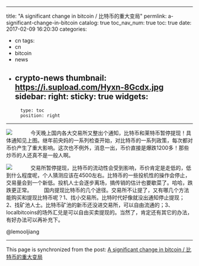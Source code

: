 
---
title: "A significant change in bitcoin / 比特币的重大变局"
permlink: a-significant-change-in-bitcoin
catalog: true
toc_nav_num: true
toc: true
date: 2017-02-09 16:20:30
categories:
- cn
tags:
- cn
- bitcoin
- news
- crypto-news
thumbnail: https://i.supload.com/Hyxn-8Gcdx.jpg
sidebar:
    right:
        sticky: true
widgets:
    -
        type: toc
        position: right
---


![](https://i.supload.com/Hyxn-8Gcdx.jpg)
　
　　今天晚上国内各大交易所又整出个通知，比特币和莱特币暂停提现！具体通知见上图。继年前央妈的一系列检查开始，对比特币的一系列政策，每次都对币价产生了重大影响。这次也不例外，消息一出，币价直接是爆跌1200多！那些炒币的人还真不是一般人啊。

![](https://i.supload.com/SkhbIz5ul.jpg)
　
　　交易所暂停提现，比特币的流动性会受到影响，币价肯定是走低的，低到什么程度呢，个人猜测应该在4500左右。比特币的一些投机性的操作会停止，交易量会到一个新低。投机人士会逐步离场，搞传销的估计也要歇菜了。哈哈，跌跌更正常。
　　国内提现比特币的几个途径。交易所不让提了，又有哪几个方法能购买和提现比特币呢？1、找小交易所。比特时代好像就没出通知停止提现；2、找矿池人士。比特币矿池的新币还没进交易所，可以自由流通的；3、localbitcoins的场外汇兑是可以自由买卖提现的。当然了，肯定还有其它的办法，有好办法可以再补充下。

 @lemooljiang

- - -

This page is synchronized from the post: [A significant change in bitcoin / 比特币的重大变局](https://steemit.com/@lemooljiang/a-significant-change-in-bitcoin)
